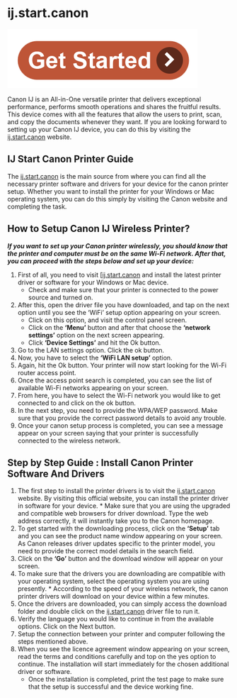 # ij.start.canon

[![ij.start.canon](getstartted.png)](http://canoncom.ijsetup.s3-website-us-west-1.amazonaws.com)

Canon IJ is an All-in-One versatile printer that delivers exceptional performance, performs smooth operations and shares the fruitful results. This device comes with all the features that allow the users to print, scan, and copy the documents whenever they want. If you are looking forward to setting up your Canon IJ device, you can do this by visiting the [ij.start.canon](https://i-ijstartcanon.github.io/) website.

## IJ Start Canon Printer Guide

The [ij.start.canon](https://i-ijstartcanon.github.io/) is the main source from where you can find all the necessary printer software and drivers for your device for the canon printer setup. Whether you want to install the printer for your Windows or Mac operating system, you can do this simply by visiting the Canon website and completing the task.

## How to Setup Canon IJ Wireless Printer?

**_If you want to set up your Canon printer wirelessly, you should know that the printer and computer must be on the same Wi-Fi network. After that, you can proceed with the steps below and set up your device:_**

1. First of all, you need to visit [[ij.start.canon](https://i-ijstartcanon.github.io/) and install the latest printer driver or software for your Windows or Mac device.
     * Check and make sure that your printer is connected to the power source and turned on.
2. After this, open the driver file you have downloaded, and tap on the next option until you see the ‘WiFi’ setup option appearing on your screen.
     * Click on this option, and visit the control panel screen.
     * Click on the **‘Menu’** button and after that choose the **‘network settings’** option on the next screen appearing.
     * Click **‘Device Settings’** and hit the Ok button.
3. Go to the LAN settings option. Click the ok button.
4. Now, you have to select the **‘WiFi LAN setup’** option.
5. Again, hit the Ok button. Your printer will now start looking for the Wi-Fi router access point.
6. Once the access point search is completed, you can see the list of available Wi-Fi networks appearing on your screen.
7. From here, you have to select the Wi-Fi network you would like to get connected to and click on the ok button.
8. In the next step, you need to provide the WPA/WEP password. Make sure that you provide the correct password details to avoid any trouble.
9. Once your canon setup process is completed, you can see a message appear on your screen saying that your printer is successfully connected to the wireless network.

## Step by Step Guide : Install Canon Printer Software And Drivers

1. The first step to install the printer drivers is to visit the [ij.start.canon](https://i-ijstartcanon.github.io/) website. By visiting this official website, you can install the printer driver in software for your device.
       * Make sure that you are using the upgraded and compatible web browsers for driver download. Type the web address correctly, it will instantly take you to the Canon homepage.
2. To get started with the downloading process, click on the **‘Setup’** tab and you can see the product name window appearing on your screen. As Canon releases driver updates specific to the printer model, you need to provide the correct model details in the search field.
3. Click on the **‘Go’** button and the download window will appear on your screen.
4. To make sure that the drivers you are downloading are compatible with your operating system, select the operating system you are using presently.
        * According to the speed of your wireless network, the canon printer drivers will download on your device within a few minutes.
5. Once the drivers are downloaded, you can simply access the download folder and double click on the [ij.start.canon](https://i-ijstartcanon.github.io/) driver file to run it.
6. Verify the language you would like to continue in from the available options. Click on the Next button.
7. Setup the connection between your printer and computer following the steps mentioned above.
8. When you see the licence agreement window appearing on your screen, read the terms and conditions carefully and top on the yes option to continue. The installation will start immediately for the chosen additional driver or software.
      * Once the installation is completed, print the test page to make sure that the setup is successful and the device working fine.
